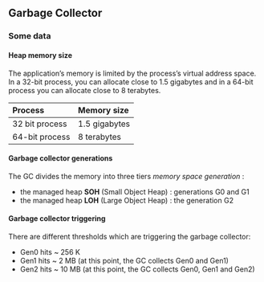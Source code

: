 ## Garbage Collector

### Some data

#### Heap memory size

The application’s memory is limited by the process’s virtual address space. 
In a 32-bit process, you can allocate close to 1.5 gigabytes and in a 64-bit process you can allocate close to 8 terabytes.

|Process | Memory size |
|:-------|:------------|
|32 bit process | 1.5 gigabytes |
|64-bit process | 8 terabytes   |


#### Garbage collector generations

The GC divides the memory into three tiers _memory space generation_ :
- the managed heap __SOH__ (Small Object Heap) : generations G0 and G1
- the managed heap __LOH__ (Large Object Heap) : the generation G2

#### Garbage collector triggering

There are different thresholds which are triggering the garbage collector:
- Gen0 hits ~ 256 K
- Gen1 hits ~ 2 MB (at this point, the GC collects Gen0 and Gen1)
- Gen2 hits ~ 10 MB (at this point, the GC collects Gen0, Gen1 and Gen2)

